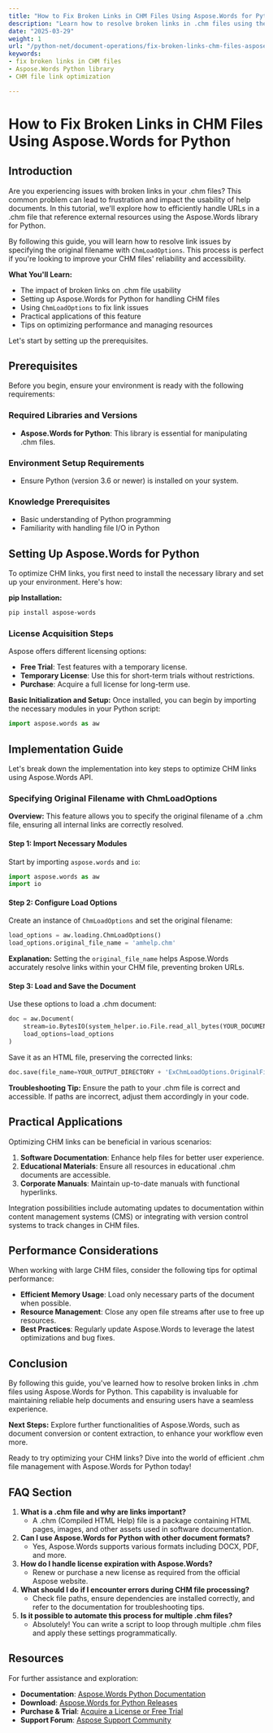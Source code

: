 ```yaml
---
title: "How to Fix Broken Links in CHM Files Using Aspose.Words for Python"
description: "Learn how to resolve broken links in .chm files using the powerful Aspose.Words library. Enhance your document reliability and user experience with this step-by-step guide."
date: "2025-03-29"
weight: 1
url: "/python-net/document-operations/fix-broken-links-chm-files-aspose-words-python/"
keywords:
- fix broken links in CHM files
- Aspose.Words Python library
- CHM file link optimization

---
```


# How to Fix Broken Links in CHM Files Using Aspose.Words for Python

## Introduction

Are you experiencing issues with broken links in your .chm files? This common problem can lead to frustration and impact the usability of help documents. In this tutorial, we'll explore how to efficiently handle URLs in a .chm file that reference external resources using the Aspose.Words library for Python.

By following this guide, you will learn how to resolve link issues by specifying the original filename with `ChmLoadOptions`. This process is perfect if you're looking to improve your CHM files' reliability and accessibility. 

**What You'll Learn:**
- The impact of broken links on .chm file usability
- Setting up Aspose.Words for Python for handling CHM files
- Using `ChmLoadOptions` to fix link issues
- Practical applications of this feature
- Tips on optimizing performance and managing resources

Let's start by setting up the prerequisites.

## Prerequisites

Before you begin, ensure your environment is ready with the following requirements:

### Required Libraries and Versions
- **Aspose.Words for Python**: This library is essential for manipulating .chm files.

### Environment Setup Requirements
- Ensure Python (version 3.6 or newer) is installed on your system.

### Knowledge Prerequisites
- Basic understanding of Python programming
- Familiarity with handling file I/O in Python

## Setting Up Aspose.Words for Python

To optimize CHM links, you first need to install the necessary library and set up your environment. Here's how:

**pip Installation:**

```bash
pip install aspose-words
```

### License Acquisition Steps
Aspose offers different licensing options:
- **Free Trial**: Test features with a temporary license.
- **Temporary License**: Use this for short-term trials without restrictions.
- **Purchase**: Acquire a full license for long-term use.

**Basic Initialization and Setup:**
Once installed, you can begin by importing the necessary modules in your Python script:

```python
import aspose.words as aw
```

## Implementation Guide

Let's break down the implementation into key steps to optimize CHM links using Aspose.Words API.

### Specifying Original Filename with ChmLoadOptions

**Overview:**
This feature allows you to specify the original filename of a .chm file, ensuring all internal links are correctly resolved.

#### Step 1: Import Necessary Modules
Start by importing `aspose.words` and `io`:

```python
import aspose.words as aw
import io
```

#### Step 2: Configure Load Options
Create an instance of `ChmLoadOptions` and set the original filename:

```python
load_options = aw.loading.ChmLoadOptions()
load_options.original_file_name = 'amhelp.chm'
```
**Explanation:**
Setting the `original_file_name` helps Aspose.Words accurately resolve links within your CHM file, preventing broken URLs.

#### Step 3: Load and Save the Document
Use these options to load a .chm document:

```python
doc = aw.Document(
    stream=io.BytesIO(system_helper.io.File.read_all_bytes(YOUR_DOCUMENT_DIRECTORY + 'Document with ms-its links.chm')),
    load_options=load_options
)
```
Save it as an HTML file, preserving the corrected links:

```python
doc.save(file_name=YOUR_OUTPUT_DIRECTORY + 'ExChmLoadOptions.OriginalFileName.html')
```
**Troubleshooting Tip:**
Ensure the path to your .chm file is correct and accessible. If paths are incorrect, adjust them accordingly in your code.

## Practical Applications
Optimizing CHM links can be beneficial in various scenarios:
1. **Software Documentation**: Enhance help files for better user experience.
2. **Educational Materials**: Ensure all resources in educational .chm documents are accessible.
3. **Corporate Manuals**: Maintain up-to-date manuals with functional hyperlinks.

Integration possibilities include automating updates to documentation within content management systems (CMS) or integrating with version control systems to track changes in CHM files.

## Performance Considerations
When working with large CHM files, consider the following tips for optimal performance:
- **Efficient Memory Usage**: Load only necessary parts of the document when possible.
- **Resource Management**: Close any open file streams after use to free up resources.
- **Best Practices**: Regularly update Aspose.Words to leverage the latest optimizations and bug fixes.

## Conclusion
By following this guide, you've learned how to resolve broken links in .chm files using Aspose.Words for Python. This capability is invaluable for maintaining reliable help documents and ensuring users have a seamless experience.

**Next Steps:**
Explore further functionalities of Aspose.Words, such as document conversion or content extraction, to enhance your workflow even more.

Ready to try optimizing your CHM links? Dive into the world of efficient .chm file management with Aspose.Words for Python today!

## FAQ Section

1. **What is a .chm file and why are links important?**
   - A .chm (Compiled HTML Help) file is a package containing HTML pages, images, and other assets used in software documentation.
2. **Can I use Aspose.Words for Python with other document formats?**
   - Yes, Aspose.Words supports various formats including DOCX, PDF, and more.
3. **How do I handle license expiration with Aspose.Words?**
   - Renew or purchase a new license as required from the official Aspose website.
4. **What should I do if I encounter errors during CHM file processing?**
   - Check file paths, ensure dependencies are installed correctly, and refer to the documentation for troubleshooting tips.
5. **Is it possible to automate this process for multiple .chm files?**
   - Absolutely! You can write a script to loop through multiple .chm files and apply these settings programmatically.

## Resources
For further assistance and exploration:
- **Documentation**: [Aspose.Words Python Documentation](https://reference.aspose.com/words/python-net/)
- **Download**: [Aspose.Words for Python Releases](https://releases.aspose.com/words/python/)
- **Purchase & Trial**: [Acquire a License or Free Trial](https://purchase.aspose.com/buy)
- **Support Forum**: [Aspose Support Community](https://forum.aspose.com/c/words/10)